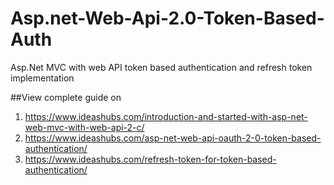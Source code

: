 # Asp.net-Web-Api-2.0-Token-Based-Auth
Asp.Net MVC with web API token based authentication and refresh token implementation 


##View complete guide on
1. https://www.ideashubs.com/introduction-and-started-with-asp-net-web-mvc-with-web-api-2-c/
2. https://www.ideashubs.com/asp-net-web-api-oauth-2-0-token-based-authentication/
3. https://www.ideashubs.com/refresh-token-for-token-based-authentication/
